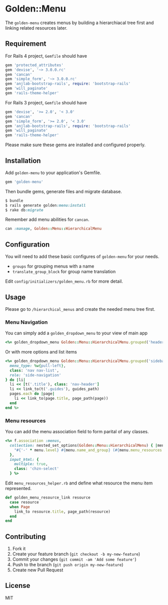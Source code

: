 # Golden::Menu

The `golden-menu` creates menus by building a hierarchiacal tree first and linking related resources later.

## Requirement

For Rails 4 project, `Gemfile` should have

```ruby
gem 'protected_attributes'
gem 'devise', '~> 3.0.0.rc'
gem 'cancan'
gem 'simple_form', '~> 3.0.0.rc'
gem 'anjlab-bootstrap-rails', require: 'bootstrap-rails'
gem 'will_paginate'
gem 'rails-theme-helper'
```

For Rails 3 project, `Gemfile` should have

```ruby
gem 'devise', '>= 2.0', '< 3.0'
gem 'cancan'
gem 'simple_form', '>= 2.0', '< 3.0'
gem 'anjlab-bootstrap-rails', require: 'bootstrap-rails'
gem 'will_paginate'
gem 'rails-theme-helper'
```

Please make sure these gems are installed and configured properly.

## Installation

Add `golden-menu` to your application's Gemfile.

```ruby
gem 'golden-menu'
```

Then bundle gems, generate files and migrate database.

```ruby
$ bundle
$ rails generate golden:menu:install
$ rake db:migrate
```

Remember add menu abilities for `cancan`.

```ruby
can :manage, Golden::Menu::HierarchicalMenu
```

## Configuration

You will need to add these basic configures of `golden-menu` for your needs.

* `groups` for grouping menus with a name
* `translate_group_block` for group name translation

Edit `config/initializers/golden_menu.rb` for more detail.

## Usage

Please go to `/hierarchical_menus` and create the needed menu tree first.

### Menu Navigation

You can simply add a `golden_dropdown_menu` to your view of main app

```ruby
<%= golden_dropdown_menu Golden::Menu::HierarchicalMenu.grouped('header').roots %>
```

Or with more options and list items

```ruby
<%= golden_dropdown_menu Golden::Menu::HierarchicalMenu.grouped('sidebar').roots, {
  menu_type: %w{pull-left},
  class: 'nav nav-list',
  role: 'side-navigation'
} do |li|
  li << [t('.title'), class: 'nav-header']
  li << link_to(t('.guides'), guides_path)
  pages.each do |page|
    li << link_to(page.title, page_path(page))
  end
end %>
```

### Menu resources

You can add the menu association field to form parital of any classes.

```ruby
<%= f.association :menus,
  collection: nested_set_options(Golden::Menu::HierarchicalMenu) { |menu|
    "#{'-' * menu.level} #{menu.name_and_group} (#{menu.menu_resources.count})"
  },
  input_html: {
    multiple: true,
    class: 'chzn-select'
  } %>
```

Edit `menu_resources_helper.rb` and define what resource the menu item represented.

```ruby
def golden_menu_resource_link resource
  case resource
  when Page
    link_to resource.title, page_path(resource)
  end
end
```

## Contributing

1. Fork it
2. Create your feature branch (`git checkout -b my-new-feature`)
3. Commit your changes (`git commit -am 'Add some feature'`)
4. Push to the branch (`git push origin my-new-feature`)
5. Create new Pull Request

## License

MIT

